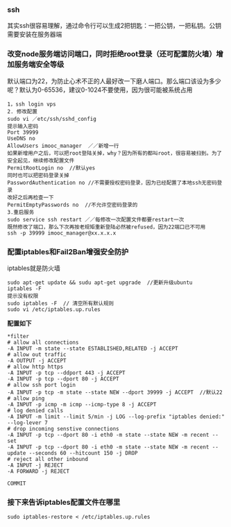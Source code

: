 ### ssh
其实ssh很容易理解，通过命令行可以生成2把钥匙：一把公钥，一把私钥。公钥需要安装在服务器端
### 改变node服务端访问端口，同时拒绝root登录（还可配置防火墙）增加服务端安全等级
默认端口为22，为防止心术不正的人最好改一下磨人端口。那么端口该设为多少呢？默认为0-65536，建议0-1024不要使用，因为很可能被系统占用
```
1，ssh login vps
2. 修改配置
sudo vi ／etc/ssh/sshd_config
提示输入密码
Port 39999
UseDNS no
AllowUsers imooc_manager  ／／新增一行
如果新增用户之后，可以把root登陆关掉，why？因为所有的都叫root，很容易被扫到。为了安全起见，继续修改配置文件
PermitRootLogin no  //默认yes
同时也可以把密码登录关掉
PasswordAuthentication no //不需要授权密码登录，因为已经配置了本地ssh无密码登录
改好之后再检查一下
PermitEmptyPasswords no  //不允许空密码登录的
3.重启服务
sudo service ssh restart ／／每修改一次配置文件都要restart一次
既然修改了端口，那么下次再按老规矩重新登陆必然被refused，因为22端口已不可用
ssh -p 39999 imooc_manager@xx.x.x.x
```
### 配置iptables和Fail2Ban增强安全防护
iptables就是防火墙
```
sudo apt-get update && sudu apt-get upgrade  //更新升级ubuntu
iptables -F
提示没有权限
sudo iptables -F  // 清空所有默认规则
sudo vi /etc/iptables.up.rules
```
**配置如下**
```
*filter
# allow all connections
-A INPUT -m state --state ESTABLISHED,RELATED -j ACCEPT
# allow out traffic
-A OUTPUT -j ACCEPT
# allow http https
-A INPUT -p tcp --ddport 443 -j ACCEPT
-A INPUT -p tcp --dport 80 -j ACCEPT
# allow ssh port login
-A INPUT -p tcp -m state --state NEW --dport 39999 -j ACCEPT  //默认22
# allow ping
-A INPUT -p icmp -m icmp --icmp-type 8 -j ACCEPT   
# log denied calls
-A INPUT -m limit --limit 5/min -j LOG --log-prefix "iptables denied:" --log-lever 7
# drop incoming senstive connections
-A INPUT -p tcp --dport 80 -i eth0 -m state --state NEW -m recent --set
-A INPUT -p tcp --dport 80 -i eth0 -m state --state NEW -m recent --update --seconds 60 --hitcount 150 -j DROP
# reject all other inbound
-A INPUT -j REJECT
-A FORWARD -j REJECT

COMMIT

```
### 接下来告诉iptables配置文件在哪里
```
sudo iptables-restore < /etc/iptables.up.rules
```
